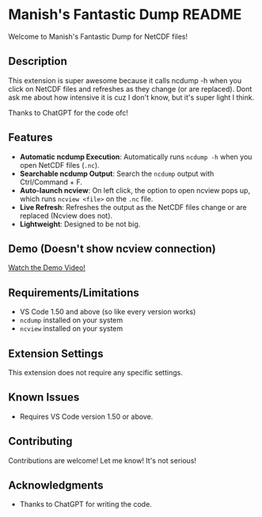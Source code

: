 # Manish's Fantastic Dump README
Welcome to Manish's Fantastic Dump for NetCDF files!

## Description

This extension is super awesome because it calls ncdump -h when you click on NetCDF files and refreshes as they change (or are replaced). Dont ask me about how intensive it is cuz I don't know, but it's super light I think.

Thanks to ChatGPT for the code ofc!


## Features

- **Automatic ncdump Execution**: Automatically runs `ncdump -h` when you open NetCDF files (`.nc`).
- **Searchable ncdump Output**: Search the `ncdump` output with Ctrl/Command + F.
- **Auto-launch ncview**: On left click, the option to open ncview pops up, which runs `ncview <file>` on the `.nc` file.
- **Live Refresh**: Refreshes the output as the NetCDF files change or are replaced (Ncview does not).
- **Lightweight**: Designed to be not big.


## Demo (Doesn't show ncview connection)
[Watch the Demo Video!](https://www.youtube.com/watch?v=qupHdyMKcIg) <!-- Replace with the actual URL of our demo video -->

## Requirements/Limitations

- VS Code 1.50 and above (so like every version works)
- `ncdump` installed on your system
- `ncview` installed on your system

## Extension Settings

This extension does not require any specific settings.

## Known Issues

- Requires VS Code version 1.50 or above.

## Contributing

Contributions are welcome! Let me know! It's not serious!

## Acknowledgments

- Thanks to ChatGPT for writing the code.